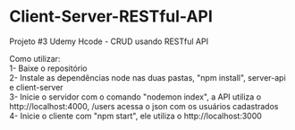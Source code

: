 # Client-Server-RESTful-API
Projeto #3 Udemy Hcode - CRUD usando RESTful API

Como utilizar:<br>
1- Baixe o repositório<br>
2- Instale as dependências node nas duas pastas, "npm install", server-api e client-server<br>
3- Inicie o servidor com o comando "nodemon index", a API utiliza o http://localhost:4000, /users acessa o json com os usuários cadastrados<br>
4- Inicie o cliente com "npm start", ele utiliza o http://localhost:3000<br>

